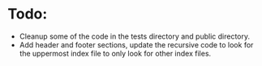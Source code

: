 # Todo:

- Cleanup some of the code in the tests directory and public directory.
- Add header and footer sections, update the recursive code to look for the uppermost index file to only look for other index files.
